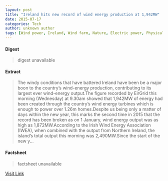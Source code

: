 ```yaml
---
layout: post
title: "Ireland hits new record of wind energy production at 1,942MW"
date: 2015-07-17
categories: Tech
author: unknown author
tags: [Wind power, Ireland, Wind farm, Nature, Electric power, Physical universe, Alternative energy, Sustainable energy, Renewable resources, Renewable energy, Energy, Renewable electricity, Sustainable development, Power (physics)]
---
```



#### Digest
>digest unavailable

#### Extract
>The windy conditions that have battered Ireland have been be a major boon to the country’s wind-energy production, contributing to its largest ever wind-energy output.The figure recorded by EirGrid this morning (Wednesday) at 9.30am showed that 1,942MW of energy had been created through the country&rsquo;s wind energy turbines which is enough to power over 1.26m homes.Despite us being only a matter of days within the new year, this marks the second time in 2015 that the record has been broken as on 1 January, wind energy output was as high as 1,872MW.According to the Irish Wind Energy Association (IWEA), when combined with the output from Northern Ireland, the island&rsquo;s total output this morning was 2,490MW.Since the start of the new y...

#### Factsheet
>factsheet unavailable

[Visit Link](http://www.siliconrepublic.com/clean-tech/item/40044-ireland-hits-new-record-of)


